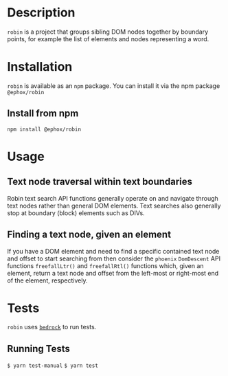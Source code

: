 # Description
`robin` is a project that groups sibling DOM nodes together by boundary points, for example the list of elements and nodes representing a word.
# Installation
`robin` is available as an `npm` package.  You can install it via the npm package `@ephox/robin`
## Install from npm
`npm install @ephox/robin`

# Usage
## Text node traversal within text boundaries

Robin text search API functions generally operate on and navigate through text nodes
rather than general DOM elements. Text searches also generally stop at boundary (block) elements such as DIVs.

## Finding a text node, given an element

If you have a DOM element and need to find a specific contained text node and offset to start searching from then consider the `phoenix` `DomDescent` API functions `freefallLtr()` and `freefallRtl()` functions which, given an element, return a text node and offset from the left-most or right-most end of the element, respectively.
# Tests
`robin` uses [`bedrock`](https://www.npmjs.com/package/@ephox/bedrock) to run tests.
## Running Tests
`$ yarn test-manual`
`$ yarn test`
